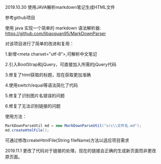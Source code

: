 2019.10.30
使用JAVA解析markdown笔记生成HTML文件

参考github项目

使用 java 实现一个简单的 markdown 语法解析器:
https://github.com/libaoquan95/MarkDownParser

对该项目进行了简单的改进和复用：

1.新增<meta charset=\"utf-8\">,可解析中文笔记

2.引入BootStrap和jQuery，可直接加入所需的jQuery代码

3.修复了html获取的标题，现在获取更加准确

4.使用switch/equal等语法简化了代码

5.修复了识别图片名错误的问题

6.修复了无法识别链接的问题

使用方法：

```java
MarkDownParseUtil md = new MarkDownParseUtil("src\\文件名.md");
md.createHtmlFile();
```

可通过修改createHtmlFile(String fileName)方法以适应项目需求

2019.11.1
更改了代码对于链接的处理，现在的链接会正确的生成新页面而非更改原页面。
